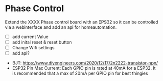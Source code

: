 # Phase Control

Extend the XXXX Phase control board with an EPS32 so it can be controlled via a webinterface and add an api for homeautomation.


- [ ] add current Value
- [ ] add inital reset & reset button
- [ ] Change Wifi settings
- [ ] add api?

- BJT: https://www.diyengineers.com/2020/12/17/2n2222-transistor-npn/
- ESP32 Pin Max Current: Each GPIO pin is rated at 40mA for a ESP32. It is recommended that a max of 20mA per GPIO pin for best thingies
